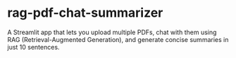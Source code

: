 # rag-pdf-chat-summarizer
A Streamlit app that lets you upload multiple PDFs, chat with them using RAG (Retrieval-Augmented Generation), and generate concise summaries in just 10 sentences.
